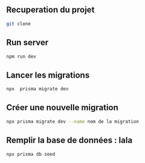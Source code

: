 
## Recuperation du projet

```bash
git clone
```

## Run server 

```bash
npm run dev

```

## Lancer les migrations

```bash
npx  prisma migrate dev
```


## Créer une nouvelle migration

```bash
npx prisma migrate dev --name nom de la migration
```

## Remplir la base de données : lala

```bash
npx prisma db seed

```